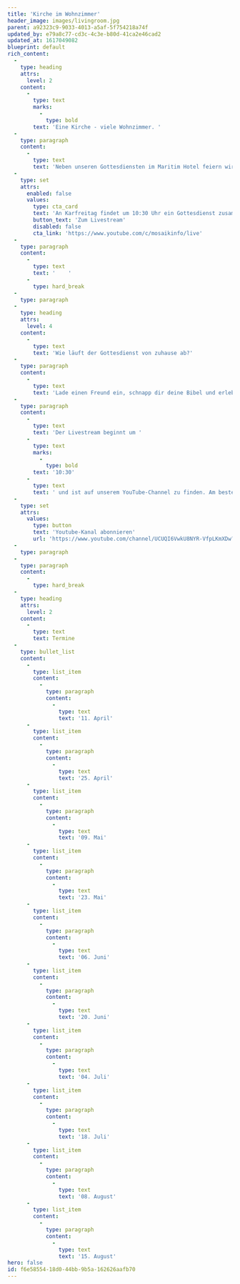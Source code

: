 ```yaml
---
title: 'Kirche im Wohnzimmer'
header_image: images/livingroom.jpg
parent: a92323c9-9033-4013-a5af-5f754218a74f
updated_by: e79a8c77-cd3c-4c3e-b80d-41ca2e46cad2
updated_at: 1617049082
blueprint: default
rich_content:
  -
    type: heading
    attrs:
      level: 2
    content:
      -
        type: text
        marks:
          -
            type: bold
        text: 'Eine Kirche - viele Wohnzimmer. '
  -
    type: paragraph
    content:
      -
        type: text
        text: 'Neben unseren Gottesdiensten im Maritim Hotel feiern wir alle zwei Wochen Kirche im Wohnzimmer.'
  -
    type: set
    attrs:
      enabled: false
      values:
        type: cta_card
        text: 'An Karfreitag findet um 10:30 Uhr ein Gottesdienst zusammen mit der Mosaik Family statt. Du findest den Livestream auf dem YouTube-Channel der Mosaik Ulm.'
        button_text: 'Zum Livestream'
        disabled: false
        cta_link: 'https://www.youtube.com/c/mosaikinfo/live'
  -
    type: paragraph
    content:
      -
        type: text
        text: '    '
      -
        type: hard_break
  -
    type: paragraph
  -
    type: heading
    attrs:
      level: 4
    content:
      -
        type: text
        text: 'Wie läuft der Gottesdienst von zuhause ab?'
  -
    type: paragraph
    content:
      -
        type: text
        text: 'Lade einen Freund ein, schnapp dir deine Bibel und erlebt zusammen eine geniale Zeit in Gottes Gegenwart! Euch erwartet eine starke Gebetszeit und eine relevante, ermutigende Message. Außerdem wird es immer 2-3 knackige Fragen zur Predigt geben, über die ihr euch austauschen könnt und die du in deine Woche mitnehmen darfst. '
  -
    type: paragraph
    content:
      -
        type: text
        text: 'Der Livestream beginnt um '
      -
        type: text
        marks:
          -
            type: bold
        text: '10:30'
      -
        type: text
        text: ' und ist auf unserem YouTube-Channel zu finden. Am besten abonnierst du unseren Kanal:'
  -
    type: set
    attrs:
      values:
        type: button
        text: 'Youtube-Kanal abonnieren'
        url: 'https://www.youtube.com/channel/UCUQI6VwkU8NYR-VfpLKmXDw?sub_confirmation=1'
  -
    type: paragraph
  -
    type: paragraph
    content:
      -
        type: hard_break
  -
    type: heading
    attrs:
      level: 2
    content:
      -
        type: text
        text: Termine
  -
    type: bullet_list
    content:
      -
        type: list_item
        content:
          -
            type: paragraph
            content:
              -
                type: text
                text: '11. April'
      -
        type: list_item
        content:
          -
            type: paragraph
            content:
              -
                type: text
                text: '25. April'
      -
        type: list_item
        content:
          -
            type: paragraph
            content:
              -
                type: text
                text: '09. Mai'
      -
        type: list_item
        content:
          -
            type: paragraph
            content:
              -
                type: text
                text: '23. Mai'
      -
        type: list_item
        content:
          -
            type: paragraph
            content:
              -
                type: text
                text: '06. Juni'
      -
        type: list_item
        content:
          -
            type: paragraph
            content:
              -
                type: text
                text: '20. Juni'
      -
        type: list_item
        content:
          -
            type: paragraph
            content:
              -
                type: text
                text: '04. Juli'
      -
        type: list_item
        content:
          -
            type: paragraph
            content:
              -
                type: text
                text: '18. Juli'
      -
        type: list_item
        content:
          -
            type: paragraph
            content:
              -
                type: text
                text: '08. August'
      -
        type: list_item
        content:
          -
            type: paragraph
            content:
              -
                type: text
                text: '15. August'
hero: false
id: f6e58554-18d0-44bb-9b5a-162626aafb70
---
```

